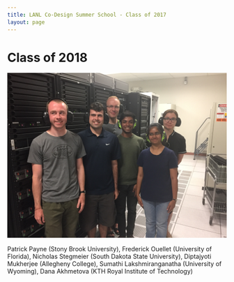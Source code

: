 ```yaml
---
title: LANL Co-Design Summer School - Class of 2017
layout: page
---
```

# Class of 2018
![](images/cdss_18_students.jpg)

Patrick Payne (Stony Brook University), Frederick Ouellet (University of Florida), Nicholas Stegmeier (South Dakota State University), Diptajyoti Mukherjee (Allegheny College), Sumathi Lakshmiranganatha (University of Wyoming), Dana Akhmetova (KTH Royal Institute of Technology)
